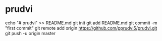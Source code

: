 # prudvi
echo "# prudvi" >> README.md
git init
git add README.md
git commit -m "first commit"
git remote add origin https://github.com/pprudvi5/prudvi.git
git push -u origin master

